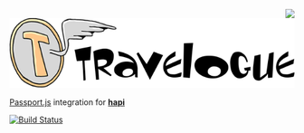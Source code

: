 <a href="https://github.com/walmartlabs/blammo"><img src="https://raw.github.com/walmartlabs/blammo/master/images/from.png" align="right" /></a>
![travelogue Logo](/images/travelogue.png)

[Passport.js](http://passportjs.org/) integration for [**hapi**](https://github.com/walmartlabs/hapi)

[![Build Status](https://secure.travis-ci.org/walmartlabs/travelogue.png)](http://travis-ci.org/walmartlabs/travelogue)
